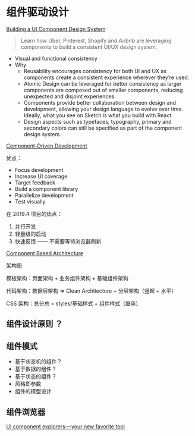 # 组件驱动设计

[Building a UI Component Design System](https://blog.bitsrc.io/building-a-consistent-ui-design-system-4481fb37470f)

> Learn how Uber, Pinterest, Shopify and Airbnb are leveraging components to build a consistent UI/UX design system.
  
 - Visual and functional consistency
 - Why
    - Reusability encourages consistency for both UI and UX as components create a consistent experience wherever they’re used.
    - Atomic Design can be leveraged for better consistency as larger components are composed out of smaller components, reducing unexpected and disjoint experiences.
    - Components provide better collaboration between design and development, allowing your design language to evolve over time. Ideally, what you see on Sketch is what you build with React.
    - Design aspects such as typefaces, typography, primary and secondary colors can still be specified as part of the component design system.

[Component-Driven Development](https://blog.hichroma.com/component-driven-development-ce1109d56c8e)

优点：

 - Focus development
 - Increase UI coverage
 - Target feedback
 - Build a component library
 - Parallelize development
 - Test visually
 
在 2019.4 项目的优点：

 1. 并行开发 
 2. 轻量级的启动
 3. 快速反馈 —— 不需要等待浏览器刷新 

[Component Based Architecture](https://medium.com/omarelgabrys-blog/component-based-architecture-3c3c23c7e348)

架构图

模板架构：页面架构  + 业务组件架构 + 基础组件架构 

代码架构：数据层架构  => Clean Architecture + 分层架构（竖起 + 水平）

CSS 架构：总分总 = styles/基础样式 + 组件样式（继承） 


## 组件设计原则 ？

## 组件模式

 - 基于状态机的组件？
 - 基于数据的组件？
 - 基于状态的组件？
 - 风格即参数
 - 组件的模型设计

## 组件浏览器
  
[UI component explorers — your new favorite tool](https://blog.hichroma.com/the-crucial-tool-for-modern-frontend-engineers-fb849b06187a)




